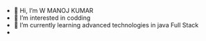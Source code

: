 - 👋 Hi, I’m W MANOJ KUMAR
- 👀 I’m interested in codding 
- 🌱 I’m currently learning advanced technologies in java Full Stack
- 

<!---
W MANOJKUMAR/W MANOJKUMAR is a ✨ special ✨ repository because its `README.md` (this file) appears on your GitHub profile.
You can click the Preview link to take a look at your changes.
--->
